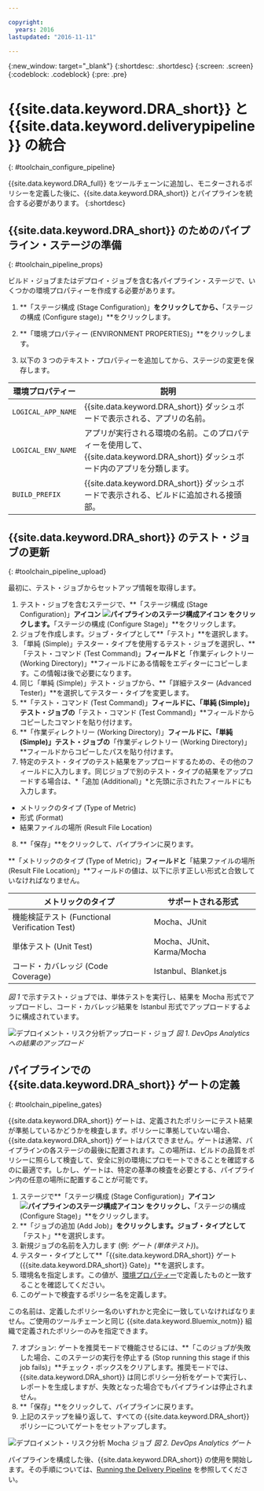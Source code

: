 ```yaml
---

copyright:
  years: 2016
lastupdated: "2016-11-11"

---
```


{:new_window: target="_blank"}
{:shortdesc: .shortdesc}
{:screen: .screen}
{:codeblock: .codeblock}
{:pre: .pre}

# {{site.data.keyword.DRA_short}} と {{site.data.keyword.deliverypipeline}} の統合
{: #toolchain_configure_pipeline}

{{site.data.keyword.DRA_full}} をツールチェーンに追加し、モニターされるポリシーを定義した後に、{{site.data.keyword.DRA_short}} とパイプラインを統合する必要があります。
{:shortdesc}

<!--##Configuring the {{site.data.keyword.deliverypipeline}}

{: #toolchain_integration}
To use {{site.data.keyword.DRA_short}}, add it to any toolchain that uses the {{site.data.keyword.deliverypipeline}}.

1. In {{site.data.keyword.Bluemix_notm}}, on the **Toolchains** tab, open a toolchain.

2. On the toolchain's Overview page, click the add (+) button.

3. In the Tool Integrations section, select **{{site.data.keyword.DRA_short}}**.

4. Click **Create Integration**.

5. In your toolchain, click the {{site.data.keyword.deliverypipeline}} tile. You can configure {{site.data.keyword.DRA_short}} in any number of pipelines.-->

## {{site.data.keyword.DRA_short}} のためのパイプライン・ステージの準備
{: #toolchain_pipeline_props}

ビルド・ジョブまたはデプロイ・ジョブを含む各パイプライン・ステージで、いくつかの環境プロパティーを作成する必要があります。

1. **「ステージ構成 (Stage Configuration)」**をクリックしてから、**「ステージの構成 (Configure stage)」**をクリックします。

2. **「環境プロパティー (ENVIRONMENT PROPERTIES)」**をクリックします。

3. 以下の 3 つのテキスト・プロパティーを追加してから、ステージの変更を保存します。

<table><thead>
<tr>
<th>環境プロパティー</th>
<th>説明</th>
</tr>
</thead><tbody>
<tr>
<td><code>LOGICAL_APP_NAME</code></td>
<td>{{site.data.keyword.DRA_short}} ダッシュボードで表示される、アプリの名前。</td>
</tr>
<tr>
<td><code>LOGICAL_ENV_NAME</code></td>
<td>アプリが実行される環境の名前。このプロパティーを使用して、{{site.data.keyword.DRA_short}} ダッシュボード内のアプリを分類します。</td>
</tr>
<tr>
<td><code>BUILD_PREFIX</code></td>
<td>{{site.data.keyword.DRA_short}} ダッシュボードで表示される、ビルドに追加される接頭部。</td>
</tr>
</tbody></table>


## {{site.data.keyword.DRA_short}} のテスト・ジョブの更新
{: #toolchain_pipeline_upload}

最初に、テスト・ジョブからセットアップ情報を取得します。

1. テスト・ジョブを含むステージで、**「ステージ構成 (Stage Configuration)」**アイコン ![パイプラインのステージ構成アイコン](images/pipeline-stage-configuration-icon.png) をクリックします。**「ステージの構成 (Configure Stage)」**をクリックします。
2. ジョブを作成します。ジョブ・タイプとして**「テスト」**を選択します。
3. 「単純 (Simple)」テスター・タイプを使用するテスト・ジョブを選択し、**「テスト・コマンド (Test Command)」**フィールドと**「作業ディレクトリー (Working Directory)」**フィールドにある情報をエディターにコピーします。この情報は後で必要になります。
4. 同じ「単純 (Simple)」テスト・ジョブから、**「詳細テスター (Advanced Tester)」**を選択してテスター・タイプを変更します。
5. **「テスト・コマンド (Test Command)」**フィールドに、「単純 (Simple)」テスト・ジョブの**「テスト・コマンド (Test Command)」**フィールドからコピーしたコマンドを貼り付けます。
6. **「作業ディレクトリー (Working Directory)」**フィールドに、「単純 (Simple)」テスト・ジョブの**「作業ディレクトリー (Working Directory)」**フィールドからコピーしたパスを貼り付けます。
7. 特定のテスト・タイプのテスト結果をアップロードするための、その他のフィールドに入力します。同じジョブで別のテスト・タイプの結果をアップロードする場合は、*「追加 (Additional)」*と先頭に示されたフィールドにも入力します。

 * メトリックのタイプ (Type of Metric)
 * 形式 (Format)
 * 結果ファイルの場所 (Result File Location)
8. **「保存」**をクリックして、パイプラインに戻ります。

**「メトリックのタイプ (Type of Metric)」**フィールドと**「結果ファイルの場所 (Result File Location)」**フィールドの値は、以下に示す正しい形式と合致していなければなりません。

<table><thead>
<tr>
<th>メトリックのタイプ</th>
<th>サポートされる形式</th>
</tr>
</thead><tbody>
<tr>
<td>機能検証テスト (Functional Verification Test)</td>
<td>Mocha、JUnit</td>
</tr>
<tr>
<td>単体テスト (Unit Test)</td>
<td>Mocha、JUnit、Karma/Mocha</td>
</tr>
<tr>
<td>コード・カバレッジ (Code Coverage)</td>
<td>Istanbul、Blanket.js</td>
</tr>
</tbody></table>

*図 1* で示すテスト・ジョブでは、単体テストを実行し、結果を Mocha 形式でアップロードし、コード・カバレッジ結果を Istanbul 形式でアップロードするように構成されています。

![デプロイメント・リスク分析アップロード・ジョブ](images/DRA_upload_job.png)
*図 1. DevOps Analytics への結果のアップロード*

## パイプラインでの {{site.data.keyword.DRA_short}} ゲートの定義
{: #toolchain_pipeline_gates}

{{site.data.keyword.DRA_short}} ゲートは、定義されたポリシーにテスト結果が準拠しているかどうかを検査します。ポリシーに準拠していない場合、{{site.data.keyword.DRA_short}} ゲートはパスできません。ゲートは通常、パイプラインの各ステージの最後に配置されます。この場所は、ビルドの品質をポリシーに照らして検査して、安全に別の環境にプロモートできることを確認するのに最適です。しかし、ゲートは、特定の基準の検査を必要とする、パイプライン内の任意の場所に配置することが可能です。

1. ステージで**「ステージ構成 (Stage Configuration)」**アイコン ![パイプラインのステージ構成アイコン](images/pipeline-stage-configuration-icon.png) をクリックし、**「ステージの構成 (Configure Stage)」**をクリックします。
2. **「ジョブの追加 (Add Job)」**をクリックします。ジョブ・タイプとして**「テスト」**を選択します。
3. 新規ジョブの名前を入力します (例: *ゲート (単体テスト)*)。
4. テスター・タイプとして**「{{site.data.keyword.DRA_short}} ゲート ({{site.data.keyword.DRA_short}} Gate)」**を選択します。
5. 環境名を指定します。この値が、[環境プロパティー](#toolchain_pipeline_props)で定義したものと一致することを確認してください。
6. このゲートで検査するポリシー名を定義します。

 この名前は、定義したポリシー名のいずれかと完全に一致していなければなりません。ご使用のツールチェーンと同じ {{site.data.keyword.Bluemix_notm}} 組織で定義されたポリシーのみを指定できます。

7. オプション: ゲートを推奨モードで機能させるには、**「このジョブが失敗した場合、このステージの実行を停止する (Stop running this stage if this job fails)」**チェック・ボックスをクリアします。推奨モードでは、{{site.data.keyword.DRA_short}} は同じポリシー分析をゲートで実行し、レポートを生成しますが、失敗となった場合でもパイプラインは停止されません。
8. **「保存」**をクリックして、パイプラインに戻ります。
9. 上記のステップを繰り返して、すべての {{site.data.keyword.DRA_short}} ポリシーについてゲートをセットアップします。

![デプロイメント・リスク分析 Mocha ジョブ](images/DRA_gate_job.png)
*図 2. DevOps Analytics ゲート*

パイプラインを構成した後、{{site.data.keyword.DRA_short}} の使用を開始します。その手順については、[Running the Delivery Pipeline](./pipeline_decision_reports.html#toolchain_reports) を参照してください。
